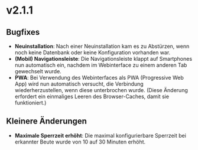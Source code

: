 # v2.1.1

## Bugfixes
- **Neuinstallation**: Nach einer Neuinstallation kam es zu Abstürzen, wenn noch keine Datenbank oder keine Konfiguration vorhanden war.
- **(Mobil) Navigationsleiste**: Die Navigationsleiste klappt auf Smartphones nun automatisch ein, nachdem im Webinterface zu einem anderen Tab gewechselt wurde.
- **PWA**: Bei Verwendung des Webinterfaces als PWA (Progressive Web App) wird nun automatisch versucht, die Verbindung wiederherzustellen, wenn diese unterbrochen wurde. (Diese Änderung erfordert ein einmaliges Leeren des Browser-Caches, damit sie funktioniert.)

## Kleinere Änderungen
- **Maximale Sperrzeit erhöht**: Die maximal konfigurierbare Sperrzeit bei erkannter Beute wurde von 10 auf 30 Minuten erhöht.